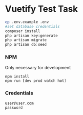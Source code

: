 # Vuetify Test Task

~~~bash
cp .env.example .env
#set database credentials
composer install
php artisan key:generate
php artisan migrate
php artisan db:seed
~~~

### NPM
Only necessary for development
~~~
npm install
npm run [dev prod watch hot]
~~~

### Credentials
~~~
user@user.com
password
~~~
